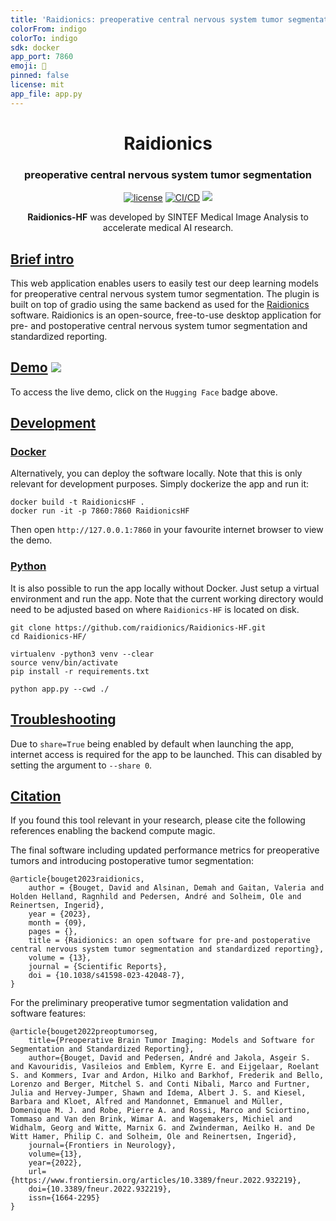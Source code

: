 ```yaml
---
title: 'Raidionics: preoperative central nervous system tumor segmentation'
colorFrom: indigo
colorTo: indigo
sdk: docker
app_port: 7860
emoji: 🧠
pinned: false
license: mit
app_file: app.py
---
```


<div align="center">
<h1 align="center">Raidionics</h1>
<h3 align="center">preoperative central nervous system tumor segmentation</h3>

[![license](https://img.shields.io/github/license/DAVFoundation/captain-n3m0.svg?style=flat-square)](https://github.com/DAVFoundation/captain-n3m0/blob/master/LICENSE)
[![CI/CD](https://github.com/raidionics/Raidionics-HF/actions/workflows/deploy.yml/badge.svg)](https://github.com/raidionics/Raidionics-HF/actions/workflows/deploy.yml)
<a target="_blank" href="https://huggingface.co/spaces/dbouget/raidionics"><img src="https://img.shields.io/badge/🤗%20Hugging%20Face-Spaces-yellow.svg"></a>

**Raidionics-HF** was developed by SINTEF Medical Image Analysis to accelerate medical AI research.

</div>

## [Brief intro](https://github.com/raidionics/Raidionics-HF#brief-intro)

This web application enables users to easily test our deep learning models for preoperative central nervous system tumor segmentation.
The plugin is built on top of gradio using the same backend as used for the [Raidionics](https://raidionics.github.io/) software.
Raidionics is an open-source, free-to-use desktop application for pre- and postoperative central nervous system tumor segmentation and standardized reporting.

## [Demo](https://github.com/raidionics/RaidionicsHF#demo) <a target="_blank" href="https://huggingface.co/spaces/dbouget/raidionics"><img src="https://img.shields.io/badge/🤗%20Hugging%20Face-Spaces-yellow.svg"></a>

To access the live demo, click on the `Hugging Face` badge above.

## [Development](https://github.com/raidionics/RaidionicsHF#development)

### [Docker](https://github.com/raidionics/RaidionicsHF#docker)

Alternatively, you can deploy the software locally. Note that this is only relevant for development purposes. Simply dockerize the app and run it:

```
docker build -t RaidionicsHF .
docker run -it -p 7860:7860 RaidionicsHF
```

Then open `http://127.0.0.1:7860` in your favourite internet browser to view the demo.

### [Python](https://github.com/raidionics/RaidionicsHF#python)

It is also possible to run the app locally without Docker. Just setup a virtual environment and run the app.
Note that the current working directory would need to be adjusted based on where `Raidionics-HF` is located on disk.

```
git clone https://github.com/raidionics/Raidionics-HF.git
cd Raidionics-HF/

virtualenv -python3 venv --clear
source venv/bin/activate
pip install -r requirements.txt

python app.py --cwd ./
```

## [Troubleshooting](https://github.com/raidionics/RaidionicsHF#troubleshooting)

Due to `share=True` being enabled by default when launching the app,
internet access is required for the app to be launched. This can disabled by setting
the argument to `--share 0`.

## [Citation](https://github.com/raidionics/RaidionicsHF#citation)

If you found this tool relevant in your research, please cite the following references enabling the backend compute magic.

The final software including updated performance metrics for preoperative tumors and introducing postoperative tumor segmentation:
```
@article{bouget2023raidionics,
    author = {Bouget, David and Alsinan, Demah and Gaitan, Valeria and Holden Helland, Ragnhild and Pedersen, André and Solheim, Ole and Reinertsen, Ingerid},
    year = {2023},
    month = {09},
    pages = {},
    title = {Raidionics: an open software for pre-and postoperative central nervous system tumor segmentation and standardized reporting},
    volume = {13},
    journal = {Scientific Reports},
    doi = {10.1038/s41598-023-42048-7},
}
```

For the preliminary preoperative tumor segmentation validation and software features:
```
@article{bouget2022preoptumorseg,
    title={Preoperative Brain Tumor Imaging: Models and Software for Segmentation and Standardized Reporting},
    author={Bouget, David and Pedersen, André and Jakola, Asgeir S. and Kavouridis, Vasileios and Emblem, Kyrre E. and Eijgelaar, Roelant S. and Kommers, Ivar and Ardon, Hilko and Barkhof, Frederik and Bello, Lorenzo and Berger, Mitchel S. and Conti Nibali, Marco and Furtner, Julia and Hervey-Jumper, Shawn and Idema, Albert J. S. and Kiesel, Barbara and Kloet, Alfred and Mandonnet, Emmanuel and Müller, Domenique M. J. and Robe, Pierre A. and Rossi, Marco and Sciortino, Tommaso and Van den Brink, Wimar A. and Wagemakers, Michiel and Widhalm, Georg and Witte, Marnix G. and Zwinderman, Aeilko H. and De Witt Hamer, Philip C. and Solheim, Ole and Reinertsen, Ingerid},
    journal={Frontiers in Neurology},
    volume={13},
    year={2022},
    url={https://www.frontiersin.org/articles/10.3389/fneur.2022.932219},
    doi={10.3389/fneur.2022.932219},
    issn={1664-2295}
}
```